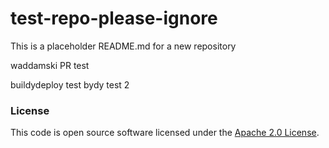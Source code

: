 
# test-repo-please-ignore

This is a placeholder README.md for a new repository

waddamski PR test

buildydeploy test
bydy test 2

### License

This code is open source software licensed under the [Apache 2.0 License]("http://www.apache.org/licenses/LICENSE-2.0.html").
